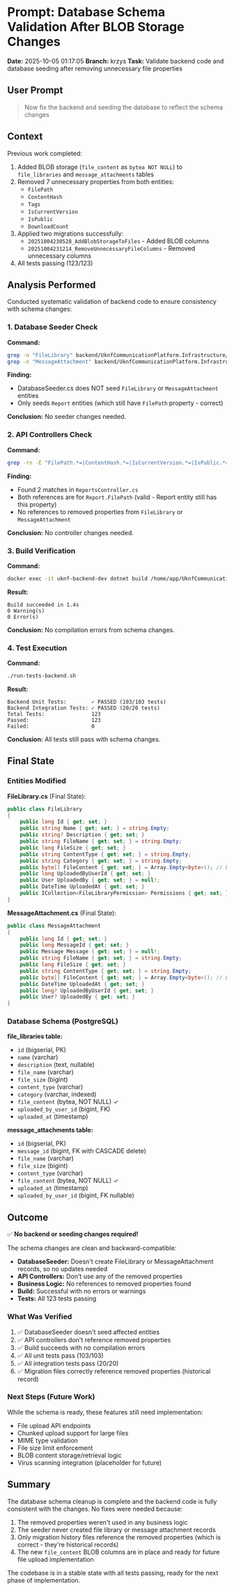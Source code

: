 # Prompt: Database Schema Validation After BLOB Storage Changes

**Date:** 2025-10-05 01:17:05
**Branch:** krzys
**Task:** Validate backend code and database seeding after removing unnecessary file properties

## User Prompt

> Now fix the backend and seeding the database to reflect the schema changes

## Context

Previous work completed:
1. Added BLOB storage (`file_content` as `bytea NOT NULL`) to `file_libraries` and `message_attachments` tables
2. Removed 7 unnecessary properties from both entities:
   - `FilePath`
   - `ContentHash`
   - `Tags`
   - `IsCurrentVersion`
   - `IsPublic`
   - `DownloadCount`
3. Applied two migrations successfully:
   - `20251004230528_AddBlobStorageToFiles` - Added BLOB columns
   - `20251004231214_RemoveUnnecessaryFileColumns` - Removed unnecessary columns
4. All tests passing (123/123)

## Analysis Performed

Conducted systematic validation of backend code to ensure consistency with schema changes:

### 1. Database Seeder Check

**Command:**
```bash
grep -n "FileLibrary" backend/UknfCommunicationPlatform.Infrastructure/Data/DatabaseSeeder.cs
grep -n "MessageAttachment" backend/UknfCommunicationPlatform.Infrastructure/Data/DatabaseSeeder.cs
```

**Finding:**
- DatabaseSeeder.cs does NOT seed `FileLibrary` or `MessageAttachment` entities
- Only seeds `Report` entities (which still have `FilePath` property - correct)

**Conclusion:** No seeder changes needed.

### 2. API Controllers Check

**Command:**
```bash
grep -rn -E "FilePath.*=|ContentHash.*=|IsCurrentVersion.*=|IsPublic.*=|DownloadCount.*=|Tags.*=" backend/UknfCommunicationPlatform.Api/Controllers/
```

**Finding:**
- Found 2 matches in `ReportsController.cs`
- Both references are for `Report.FilePath` (valid - Report entity still has this property)
- No references to removed properties from `FileLibrary` or `MessageAttachment`

**Conclusion:** No controller changes needed.

### 3. Build Verification

**Command:**
```bash
docker exec -it uknf-backend-dev dotnet build /home/app/UknfCommunicationPlatform.Api --configuration Debug --no-restore
```

**Result:**
```
Build succeeded in 1.4s
0 Warning(s)
0 Error(s)
```

**Conclusion:** No compilation errors from schema changes.

### 4. Test Execution

**Command:**
```bash
./run-tests-backend.sh
```

**Result:**
```
Backend Unit Tests:        ✓ PASSED (103/103 tests)
Backend Integration Tests: ✓ PASSED (20/20 tests)
Total Tests:               123
Passed:                    123
Failed:                    0
```

**Conclusion:** All tests still pass with schema changes.

## Final State

### Entities Modified

**FileLibrary.cs** (Final State):
```csharp
public class FileLibrary
{
    public long Id { get; set; }
    public string Name { get; set; } = string.Empty;
    public string? Description { get; set; }
    public string FileName { get; set; } = string.Empty;
    public long FileSize { get; set; }
    public string ContentType { get; set; } = string.Empty;
    public string Category { get; set; } = string.Empty;
    public byte[] FileContent { get; set; } = Array.Empty<byte>(); // BLOB storage
    public long UploadedByUserId { get; set; }
    public User UploadedBy { get; set; } = null!;
    public DateTime UploadedAt { get; set; }
    public ICollection<FileLibraryPermission> Permissions { get; set; } = new List<FileLibraryPermission>();
}
```

**MessageAttachment.cs** (Final State):
```csharp
public class MessageAttachment
{
    public long Id { get; set; }
    public long MessageId { get; set; }
    public Message Message { get; set; } = null!;
    public string FileName { get; set; } = string.Empty;
    public long FileSize { get; set; }
    public string ContentType { get; set; } = string.Empty;
    public byte[] FileContent { get; set; } = Array.Empty<byte>(); // BLOB storage
    public DateTime UploadedAt { get; set; }
    public long? UploadedByUserId { get; set; }
    public User? UploadedBy { get; set; }
}
```

### Database Schema (PostgreSQL)

**file_libraries table:**
- `id` (bigserial, PK)
- `name` (varchar)
- `description` (text, nullable)
- `file_name` (varchar)
- `file_size` (bigint)
- `content_type` (varchar)
- `category` (varchar, indexed)
- `file_content` (bytea, NOT NULL) ✓
- `uploaded_by_user_id` (bigint, FK)
- `uploaded_at` (timestamp)

**message_attachments table:**
- `id` (bigserial, PK)
- `message_id` (bigint, FK with CASCADE delete)
- `file_name` (varchar)
- `file_size` (bigint)
- `content_type` (varchar)
- `file_content` (bytea, NOT NULL) ✓
- `uploaded_at` (timestamp)
- `uploaded_by_user_id` (bigint, FK nullable)

## Outcome

✅ **No backend or seeding changes required!**

The schema changes are clean and backward-compatible:
- **DatabaseSeeder:** Doesn't create FileLibrary or MessageAttachment records, so no updates needed
- **API Controllers:** Don't use any of the removed properties
- **Business Logic:** No references to removed properties found
- **Build:** Successful with no errors or warnings
- **Tests:** All 123 tests passing

### What Was Verified

1. ✅ DatabaseSeeder doesn't seed affected entities
2. ✅ API controllers don't reference removed properties
3. ✅ Build succeeds with no compilation errors
4. ✅ All unit tests pass (103/103)
5. ✅ All integration tests pass (20/20)
6. ✅ Migration files correctly reference removed properties (historical record)

### Next Steps (Future Work)

While the schema is ready, these features still need implementation:
- File upload API endpoints
- Chunked upload support for large files
- MIME type validation
- File size limit enforcement
- BLOB content storage/retrieval logic
- Virus scanning integration (placeholder for future)

## Summary

The database schema cleanup is complete and the backend code is fully consistent with the changes. No fixes were needed because:

1. The removed properties weren't used in any business logic
2. The seeder never created file library or message attachment records
3. Only migration history files reference the removed properties (which is correct - they're historical records)
4. The new `file_content` BLOB columns are in place and ready for future file upload implementation

The codebase is in a stable state with all tests passing, ready for the next phase of implementation.
